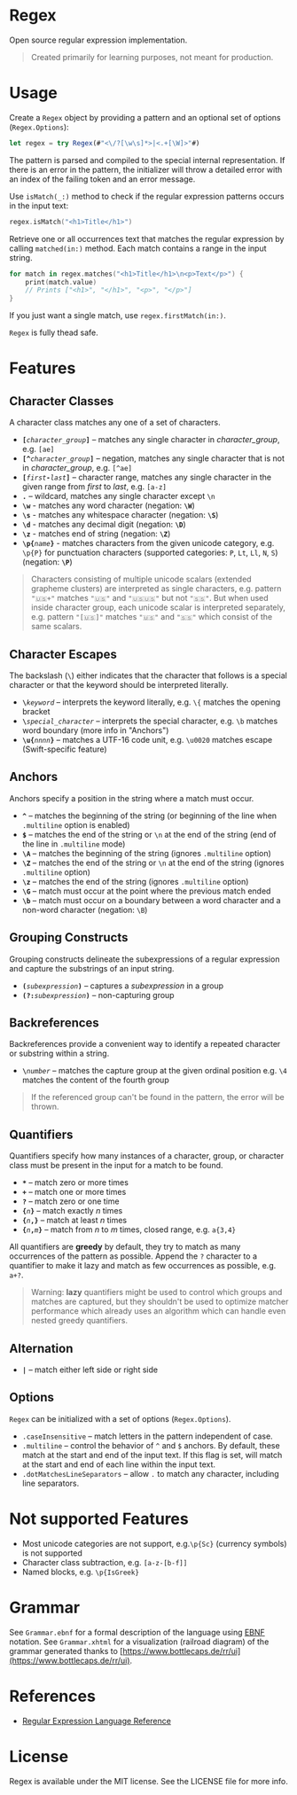 # Regex

Open source regular expression implementation.

> Created primarily for learning purposes, not meant for production.

# Usage

Create a `Regex` object by providing a pattern and an optional set of options (`Regex.Options`):

```javascript
let regex = try Regex(#"<\/?[\w\s]*>|<.+[\W]>"#)
```

The pattern is parsed and compiled to the special internal representation. If there is an error in the pattern, the initializer will throw a detailed error with an index of the failing token and an error message. 

Use `isMatch(_:)` method to check if the regular expression patterns occurs in the input text:

```swift
regex.isMatch("<h1>Title</h1>")
```

Retrieve one or all occurrences text that matches the regular expression by calling `matched(in:)` method. Each match contains a range in the input string.

```swift
for match in regex.matches("<h1>Title</h1>\n<p>Text</p>") {
    print(match.value)
    // Prints ["<h1>", "</h1>", "<p>", "</p>"]
}
```

If you just want a single match, use `regex.firstMatch(in:)`.

`Regex` is fully thead safe.

# Features

## Character Classes

A character class matches any one of a set of characters.

- <code><b>[</b><i>character_group</i><b>]</b></code> – matches any single character in *character_group*, e.g. `[ae]`
- <code><b>[^</b><i>character_group</i><b>]</b></code> – negation, matches any single character that is not in *character_group*, e.g. `[^ae]`
- <code><b>[</b><i>first</i><b>-</b><i>last</i><b>]</b></code> – character range, matches any single character in the given range from *first* to *last*, e.g. `[a-z]`
- <code><b>.</b></code> – wildcard, matches any single character except `\n`
- <code><b>\w</b></code> - matches any word character (negation: <code><b>\W</b></code>)
- <code><b>\s</b></code> - matches any whitespace character (negation: <code><b>\S</b></code>)
- <code><b>\d</b></code> - matches any decimal digit (negation: <code><b>\D</b></code>)
- <code><b>\z</b></code> - matches end of string (negation: <code><b>\Z</b></code>)
- <code><b>\p{</b><i>name</i><b>}</code></b> - matches characters from the given unicode category, e.g. `\p{P}` for punctuation characters (supported categories: `P`, `Lt`, `Ll`, `N`, `S`) (negation: <code><b>\P</b></code>)

> Characters consisting of multiple unicode scalars (extended grapheme clusters) are interpreted as single characters, e.g. pattern  `"🇺🇸+"` matches `"🇺🇸"` and  `"🇺🇸🇺🇸"` but not `"🇸🇸"`. But when used inside character group, each unicode scalar is interpreted separately, e.g. pattern `"[🇺🇸]"` matches `"🇺🇸"` and `"🇸🇸"` which consist of the same scalars.

## Character Escapes

The backslash (<code>\\</code>) either indicates that the character that follows is a special character or that the keyword should be interpreted literally.

- <code><b>\\</b><i>keyword</i></code> – interprets the keyword literally, e.g. `\{` matches the opening bracket
- <code><b>\\<i></b>special_character</i></code> – interprets the special character, e.g. `\b` matches word boundary (more info in "Anchors")
- <code><b>\\u{</b><i>nnnn</i><b>}</b></code> – matches a UTF-16 code unit, e.g. `\u0020` matches escape (Swift-specific feature)

## Anchors

Anchors specify a position in the string where a match must occur.

- <code><b>^</b></code> – matches the beginning of the string (or beginning of the line when `.multiline` option is enabled)
- <code><b>$</b></code> – matches the end of the string or `\n` at the end of the string (end of the line in `.multiline` mode)
- <code><b>\A</b></code> – matches the beginning of the string (ignores `.multiline` option)
- <code><b>\Z</b></code> – matches the end of the string or `\n` at the end of the string (ignores `.multiline` option)
- <code><b>\z</b></code> – matches the end of the string (ignores `.multiline` option)
- <code><b>\G</b></code> – match must occur at the point where the previous match ended
- <code><b>\b</b></code> – match must occur on a boundary between a word character and a non-word character (negation: `\B`)

## Grouping Constructs

Grouping constructs delineate the subexpressions of a regular expression and capture the substrings of an input string.

- <code><b>(</b><i>subexpression</i><b>)</b></code> – captures a *subexpression* in a group
- <code><b>(?:</b><i>subexpression</i><b>)</b></code> – non-capturing group

## Backreferences

Backreferences provide a convenient way to identify a repeated character or substring within a string.

- <code><b>\\</b><i>number</i></code> – matches the capture group at the given ordinal position e.g. `\4` matches the content of the fourth group

> If the referenced group can't be found in the pattern, the error will be thrown.

## Quantifiers

Quantifiers specify how many instances of a character, group, or character class must be present in the input for a match to be found.

- <code><b>\*</b></code> – match zero or more times
- <code><b>+</b></code> – match one or more times
- <code><b>?</b></code> – match zero or one time
- <code><b>{</b><i>n</i><b>}</b></code> – match exactly *n* times
- <code><b>{</b><i>n</i><b>,}</b></code> – match at least *n* times
- <code><b>{</b><i>n</i><b>,</b><i>m</i><b>}</b></code> – match from *n* to *m* times, closed range, e.g. `a{3,4}`

All quantifiers are **greedy** by default, they try to match as many occurrences of the pattern as possible. Append the `?` character to a quantifier to make it lazy and match as few occurrences as possible, e.g. `a+?`.

> Warning: **lazy** quantifiers might be used to control which groups and matches are captured, but they shouldn't be used to optimize matcher performance which already uses an algorithm which can handle even nested greedy quantifiers.

## Alternation

- <code><b>|</b></code> – match either left side or right side

## Options

`Regex` can be initialized with a set of options (`Regex.Options`).

- `.caseInsensitive` – match letters in the pattern independent of case.
- `.multiline` –  control the behavior of `^` and `$` anchors. By default, these match at the start and end of the input text. If this flag is set, will match at the start and end of each line within the input text.
- `.dotMatchesLineSeparators` – allow `.` to match any character, including line separators.

# Not supported Features

- Most unicode categories are not support, e.g.`\p{Sc}` (currency symbols) is not supported
- Character class subtraction, e.g. `[a-z-[b-f]]`
- Named blocks, e.g. `\p{IsGreek}`

# Grammar

See `Grammar.ebnf` for a formal description of the language using [EBNF](https://en.wikipedia.org/wiki/Extended_Backus–Naur_form) notation. See `Grammar.xhtml` for a visualization (railroad diagram) of the grammar generated thanks to [https://www.bottlecaps.de/rr/ui](https://www.bottlecaps.de/rr/ui). 

# References

- [Regular Expression Language Reference](https://docs.microsoft.com/en-us/dotnet/standard/base-types/regular-expression-language-quick-reference)

# License

Regex is available under the MIT license. See the LICENSE file for more info.
